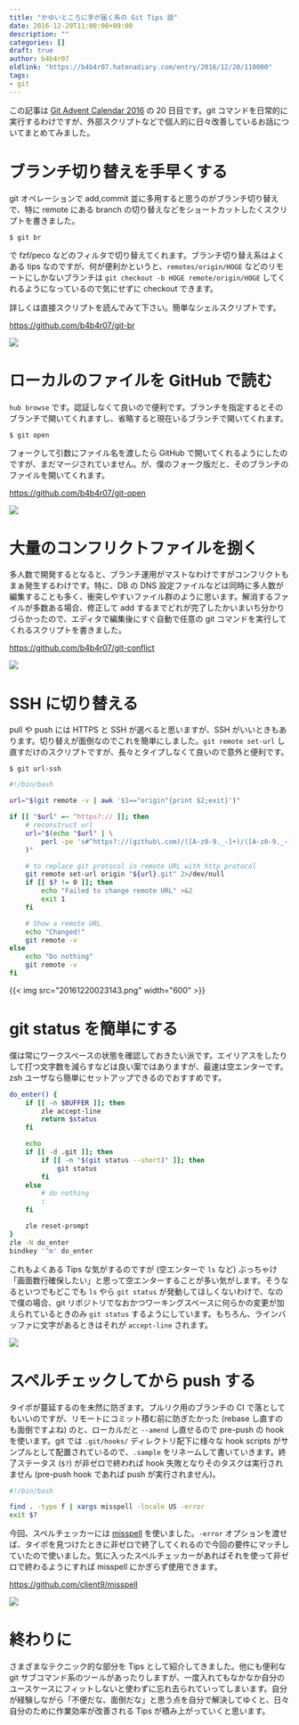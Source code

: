 ```yaml
---
title: "かゆいところに手が届く系の Git Tips 話"
date: 2016-12-20T11:00:00+09:00
description: ""
categories: []
draft: true
author: b4b4r07
oldlink: "https://b4b4r07.hatenadiary.com/entry/2016/12/20/110000"
tags:
- git
---
```


この記事は [Git Advent Calendar 2016](http://qiita.com/advent-calendar/2016/git) の 20 日目です。git コマンドを日常的に実行するわけですが、外部スクリプトなどで個人的に日々改善しているお話についてまとめてみました。

# ブランチ切り替えを手早くする

git オペレーションで add,commit 並に多用すると思うのがブランチ切り替えで、特に remote にある branch の切り替えなどをショートカットしたくスクリプトを書きました。

```
$ git br
```

で fzf/peco などのフィルタで切り替えてくれます。ブランチ切り替え系はよくある tips なのですが、何が便利かというと、`remotes/origin/HOGE` などのリモートにしかないブランチは `git checkout -b HOGE remote/origin/HOGE` してくれるようになっているので気にせずに checkout できます。

詳しくは直接スクリプトを読んでみて下さい。簡単なシェルスクリプトです。

https://github.com/b4b4r07/git-br

![](https://cl.ly/28143e1J2G2h/git_br.gif)

# ローカルのファイルを GitHub で読む

`hub browse` です。認証しなくて良いので便利です。ブランチを指定するとそのブランチで開いてくれますし、省略すると現在いるブランチで開いてくれます。

```
$ git open
```

フォークして引数にファイル名を渡したら GitHub で開いてくれるようにしたのですが、まだマージされていません。が、僕のフォーク版だと、そのブランチのファイルを開いてくれます。

https://github.com/b4b4r07/git-open

![](https://cl.ly/1h1G0I002s1J/git_open.gif)

# 大量のコンフリクトファイルを捌く

多人数で開発するとなると、ブランチ運用がマストなわけですがコンフリクトもまぁ発生するわけです。特に、DB の DNS 設定ファイルなどは同時に多人数が編集することも多く、衝突しやすいファイル群のように思います。解消するファイルが多数ある場合、修正して add するまでどれが完了したかいまいち分かりづらかったので、エディタで編集後にすぐ自動で任意の git コマンドを実行してくれるスクリプトを書きました。

https://github.com/b4b4r07/git-conflict

![](https://cl.ly/3O1T0O3d3e0k/git_conflict.gif)

# SSH に切り替える

pull や push には HTTPS と SSH が選べると思いますが、SSH がいいときもあります。切り替えが面倒なのでこれを簡単にしました。`git remote set-url` し直すだけのスクリプトですが、長々とタイプしなくて良いので意外と便利です。

```
$ git url-ssh
```

```bash
#!/bin/bash

url="$(git remote -v | awk '$1=="origin"{print $2;exit}')"

if [[ "$url" =~ ^https?:// ]]; then
    # reconstruct url
    url="$(echo "$url" | \
        perl -pe 's#^https?://(github\.com)/([A-z0-9._-]+)/([A-z0-9._-]+)(\.git)?$#git\@$1:$2/$3#'
    )"

    # to replace git protocol in remote URL with http protocol
    git remote set-url origin "${url}.git" 2>/dev/null
    if [[ $? != 0 ]]; then
        echo "Failed to change remote URL" >&2
        exit 1
    fi

    # Show a remote URL
    echo "Changed!"
    git remote -v
else
    echo "Do nothing"
    git remote -v
fi
```

{{< img src="20161220023143.png" width="600" >}}

# git status を簡単にする

僕は常にワークスペースの状態を確認しておきたい派です。エイリアスをしたりして打つ文字数を減らすなどは良い案ではありますが、最速は空エンターです。zsh ユーザなら簡単にセットアップできるのでおすすめです。

```sh
do_enter() {
    if [[ -n $BUFFER ]]; then
        zle accept-line
        return $status
    fi

    echo
    if [[ -d .git ]]; then
        if [[ -n "$(git status --short)" ]]; then
            git status
        fi
    else
        # do nothing
        :
    fi

    zle reset-prompt
}
zle -N do_enter
bindkey '^m' do_enter
```

これもよくある Tips な気がするのですが (空エンターで `ls` など) ぶっちゃけ「画面数行確保したい」と思って空エンターすることが多い気がします。そうなるといつでもどこでも `ls` やら `git status` が発動してほしくないわけで、なので僕の場合、git リポジトリでなおかつワーキングスペースに何らかの変更が加えられているときのみ `git status` するようにしています。もちろん、ラインバッファに文字があるときはそれが `accept-line` されます。

![](https://cl.ly/1E0F0S0w3I2S/git_st.gif)

# スペルチェックしてから push する

タイポが蔓延するのを未然に防ぎます。プルリク用のブランチの CI で落としてもいいのですが、リモートにコミット積む前に防ぎたかった (rebase し直すのも面倒ですよね) のと、ローカルだと `--amend` し直せるので pre-push の hook を使います。git では `.git/hooks/` ディレクトリ配下に様々な hook scripts がサンプルとして配置されているので、`.sample` をリネームして書いていきます。終了ステータス (`$?`) が非ゼロで終われば hook 失敗となりそのタスクは実行されません (pre-push hook であれば push が実行されません)。

```sh
#!/bin/bash

find . -type f | xargs misspell -locale US -error
exit $?
```

今回、スペルチェッカーには [misspell](https://github.com/client9/misspell) を使いました。`-error` オプションを渡せば、タイポを見つけたときに非ゼロで終了してくれるので今回の要件にマッチしていたので使いました。気に入ったスペルチェッカーがあればそれを使って非ゼロで終わるようにすれば misspell にかぎらず使用できます。

https://github.com/client9/misspell

![](https://cl.ly/0X452R17412J/git_push.gif)

# 終わりに

さまざまなテクニック的な部分を Tips として紹介してきました。他にも便利な git サブコマンド系のツールがあったりしますが、一度入れてもなかなか自分のユースケースにフィットしないと使わずに忘れ去られていってしまいます。自分が経験しながら「不便だな、面倒だな」と思う点を自分で解決してゆくと、日々自分のために作業効率が改善される Tips が積み上がっていくと思います。
